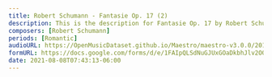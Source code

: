 ```yaml
---
title: Robert Schumann - Fantasie Op. 17 (2)
description: This is the description for Fantasie Op. 17 by Robert Schumann
composers: [Robert Schumann]
periods: [Romantic]
audioURL: https://OpenMusicDataset.github.io/Maestro/maestro-v3.0.0/2018/MIDI-Unprocessed_Recital17-19_MID--AUDIO_17_R1_2018_wav--4.midi
formURL: https://docs.google.com/forms/d/e/1FAIpQLSdNuGJUxGOaDkbhJlv2OQy1io5w0sWCNLHGkkFEy1mIhzaNsw/viewform
date: 2021-08-08T07:43:13-06:00
---
```


